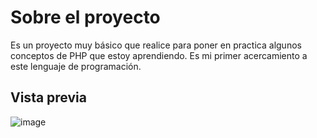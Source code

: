 # Sobre el proyecto 

Es un proyecto muy básico que realice para poner en practica algunos conceptos de PHP que estoy aprendiendo. 
Es mi primer acercamiento a este lenguaje de programación. 

## Vista previa

![image](https://github.com/julianjuan77/PHP/assets/66172014/8a32e398-6904-46a5-90b6-ca704f03f0a9)

